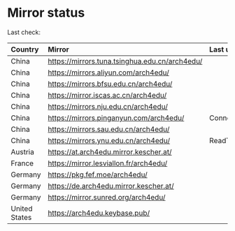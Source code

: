 <script src="./time.js"></script>
# Mirror status
Last check: <script type="text/javascript">localize(1673959144.2503915);</script>

|Country|Mirror|Last update|
|:------|:-----|:----------|
|China|https://mirrors.tuna.tsinghua.edu.cn/arch4edu/|<script type="text/javascript">localize(1673937267);</script>|
|China|https://mirrors.aliyun.com/arch4edu/|<script type="text/javascript">localize(1673850842);</script>|
|China|https://mirrors.bfsu.edu.cn/arch4edu/|<script type="text/javascript">localize(1673937267);</script>|
|China|https://mirror.iscas.ac.cn/arch4edu/|<script type="text/javascript">localize(1673937267);</script>|
|China|https://mirrors.nju.edu.cn/arch4edu/|<script type="text/javascript">localize(1673937267);</script>|
|China|https://mirrors.pinganyun.com/arch4edu/|ConnectionError|
|China|https://mirrors.sau.edu.cn/arch4edu/|<script type="text/javascript">localize(1673850842);</script>|
|China|https://mirrors.ynu.edu.cn/arch4edu/|ReadTimeout|
|Austria|https://at.arch4edu.mirror.kescher.at/|<script type="text/javascript">localize(1673937267);</script>|
|France|https://mirror.lesviallon.fr/arch4edu/|<script type="text/javascript">localize(1673937267);</script>|
|Germany|https://pkg.fef.moe/arch4edu/|<script type="text/javascript">localize(1673937267);</script>|
|Germany|https://de.arch4edu.mirror.kescher.at/|<script type="text/javascript">localize(1673937267);</script>|
|Germany|https://mirror.sunred.org/arch4edu/|<script type="text/javascript">localize(1673937267);</script>|
|United States|https://arch4edu.keybase.pub/|<script type="text/javascript">localize(1673894040);</script>|

<script src="./tablefilter/tablefilter.js"></script>
<script src="./table.js"></script>